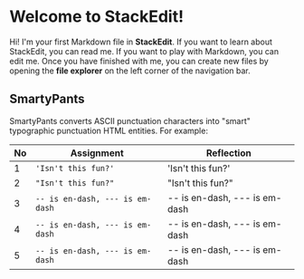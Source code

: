 # Welcome to StackEdit!

Hi! I'm your first Markdown file in **StackEdit**. If you want to learn about StackEdit, you can read me. If you want to play with Markdown, you can edit me. Once you have finished with me, you can create new files by opening the **file explorer** on the left corner of the navigation bar.

## SmartyPants

SmartyPants converts ASCII punctuation characters into "smart" typographic punctuation HTML entities. For example:

|   No   |Assignment                     |Reflection                   |
|--------|-------------------------------|-----------------------------|
|    1   |`'Isn't this fun?'`            |'Isn't this fun?'            |
|    2   |`"Isn't this fun?"`            |"Isn't this fun?"            |
|    3   |`-- is en-dash, --- is em-dash`|-- is en-dash, --- is em-dash|
|    4   |`-- is en-dash, --- is em-dash`|-- is en-dash, --- is em-dash|
|    5   |`-- is en-dash, --- is em-dash`|-- is en-dash, --- is em-dash|
